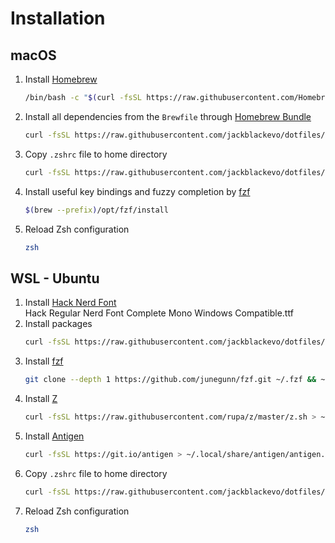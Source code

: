 # Installation

## macOS
1. Install [Homebrew](https://brew.sh/)
   ```bash
   /bin/bash -c "$(curl -fsSL https://raw.githubusercontent.com/Homebrew/install/master/install.sh)"
   ```
2. Install all dependencies from the `Brewfile` through [Homebrew Bundle](https://docs.brew.sh/Manpage#bundle-subcommand)
   ```bash
   curl -fsSL https://raw.githubusercontent.com/jackblackevo/dotfiles/master/macOS/Brewfile > /tmp/Brewfile && brew bundle --file /tmp/Brewfile ; rm /tmp/Brewfile
   ```
3. Copy `.zshrc` file to home directory
   ```bash
   curl -fsSL https://raw.githubusercontent.com/jackblackevo/dotfiles/master/macOS/.zshrc > ~/.zshrc
   ```
4. Install useful key bindings and fuzzy completion by [fzf](https://github.com/junegunn/fzf#using-homebrew-or-linuxbrew)
   ```bash
   $(brew --prefix)/opt/fzf/install
   ```
5. Reload Zsh configuration
   ```bash
   zsh
   ```

## WSL - Ubuntu
1. Install [Hack Nerd Font](https://www.nerdfonts.com/font-downloads)  
   Hack Regular Nerd Font Complete Mono Windows Compatible.ttf
2. Install packages  
   ```bash
   curl -fsSL https://raw.githubusercontent.com/jackblackevo/dotfiles/master/Ubuntu/pkgs | xargs sudo apt install -y
   ```
3. Install [fzf](https://github.com/junegunn/fzf#using-git)  
   ```bash
   git clone --depth 1 https://github.com/junegunn/fzf.git ~/.fzf && ~/.fzf/install
   ```
4. Install [Z](https://github.com/rupa/z)  
   ```bash
   curl -fsSL https://raw.githubusercontent.com/rupa/z/master/z.sh > ~/.local/etc/profile.d/z.sh
   ```
5. Install [Antigen](https://github.com/zsh-users/antigen/wiki/Installation)  
   ```bash
   curl -fsSL https://git.io/antigen > ~/.local/share/antigen/antigen.zsh
   ```
6. Copy `.zshrc` file to home directory  
   ```bash
   curl -fsSL https://raw.githubusercontent.com/jackblackevo/dotfiles/master/Ubuntu/.zshrc > ~/.zshrc
   ```
7. Reload Zsh configuration  
   ```bash
   zsh
   ```
